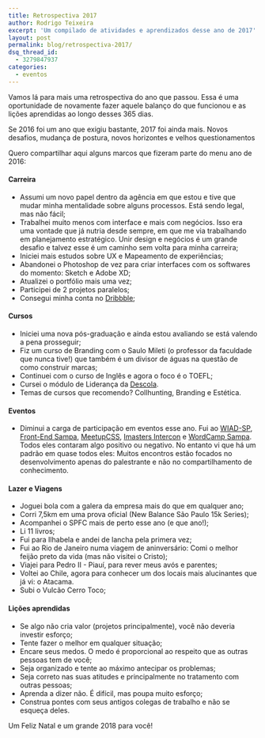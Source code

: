 ```yaml
---
title: Retrospectiva 2017
author: Rodrigo Teixeira
excerpt: 'Um compilado de atividades e aprendizados desse ano de 2017'
layout: post
permalink: blog/retrospectiva-2017/
dsq_thread_id:
  - 3279847937
categories:
  - eventos
---
```


Vamos lá para mais uma retrospectiva do ano que passou. Essa é uma oportunidade de novamente fazer aquele balanço do que funcionou e as lições aprendidas ao longo desses 365 dias. 

Se 2016 foi um ano que exigiu bastante, 2017 foi ainda mais. Novos desafios, mudança de postura, novos horizontes e velhos questionamentos

Quero compartilhar aqui alguns marcos que fizeram parte do menu ano de 2016: 

#### Carreira

* Assumi um novo papel dentro da agência em que estou e tive que mudar minha mentalidade sobre alguns processos. Está sendo legal, mas não fácil;
* Trabalhei muito menos com interface e mais com negócios. Isso era uma vontade que já nutria desde sempre, em que me via trabalhando em planejamento estratégico. Unir design e negócios é um grande desafio e talvez esse é um caminho sem volta para minha carreira; 
* Iniciei mais estudos sobre UX e Mapeamento de experiências;
* Abandonei o Photoshop de vez para criar interfaces com os softwares do momento: Sketch e Adobe XD; 
* Atualizei o portfólio mais uma vez;
* Participei de 2 projetos paralelos;
* Consegui minha conta no [Dribbble](https://dribbble.com/drigo);

#### Cursos

* Iniciei uma nova pós-graduação e ainda estou avaliando se está valendo a pena prosseguir;
* Fiz um curso de Branding com o Saulo Mileti (o professor da faculdade que nunca tive!) que também é um divisor de águas na questão de como construir marcas; 
* Continuei com o curso de Inglês e agora o foco é o TOEFL;
* Cursei o módulo de Liderança da [Descola](https://descola.org/).
* Temas de cursos que recomendo? Collhunting, Branding e Estética. 

#### Eventos

* Diminui a carga de participação em eventos esse ano. Fui ao [WIAD-SP](https://2017.worldiaday.org/location/sao-paulo-brazil), [Front-End Sampa](http://www.frontinsampa.com.br/), [MeetupCSS](https://www.meetup.com/pt-BR/CSS-SP/), [Imasters Intercon](https://eventos.imasters.com.br/intercon) e [WordCamp Sampa](https://2017.saopaulo.wordcamp.org/). Todos eles contaram algo positivo ou negativo. No entanto vi que há um padrão em quase todos eles: Muitos encontros estão focados no desenvolvimento apenas do palestrante e não no compartilhamento de conhecimento. 


#### Lazer e Viagens

* Joguei bola com a galera da empresa mais do que em qualquer ano;
* Corri 7,5km em uma prova oficial (New Balance São Paulo 15k Series);
* Acompanhei o SPFC mais de perto esse ano (e que ano!);
* Li 11 livros;
* Fui para Ilhabela e andei de lancha pela primera vez;
* Fui ao Rio de Janeiro numa viagem de aninversário: Comi o melhor feijão preto da vida (mas não visitei o Cristo);
* Viajei para Pedro II - Piauí, para rever meus avós e parentes; 
* Voltei ao Chile, agora para conhecer um dos locais mais alucinantes que já vi: o Atacama. 
* Subi o Vulcão Cerro Toco;

#### Lições aprendidas

* Se algo não cria valor (projetos principalmente), você não deveria investir esforço;
* Tente fazer o melhor em qualquer situação;
* Encare seus medos. O medo é proporcional ao respeito que as outras pessoas tem de você; 
* Seja organizado e tente ao máximo antecipar os problemas;
* Seja correto nas suas atitudes e principalmente no tratamento com outras pessoas;
* Aprenda a dizer não. É difícil, mas poupa muito esforço;
* Construa pontes com seus antigos colegas de trabalho e não se esqueça deles. 

Um Feliz Natal e um grande 2018 para você! 


